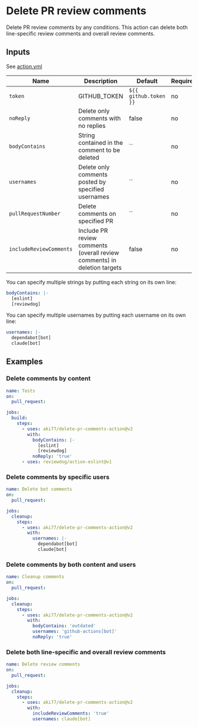 # Delete PR review comments

Delete PR review comments by any conditions. This action can delete both line-specific review comments and overall review comments.

## Inputs

See [action.yml](action.yml)

| Name | Description | Default | Required |
| - | - | - | - |
| `token` | GITHUB_TOKEN | `${{ github.token }}` | no |
| `noReply` | Delete only comments with no replies | false | no |
| `bodyContains` | String contained in the comment to be deleted | `` | no |
| `usernames` | Delete only comments posted by specified usernames | `` | no |
| `pullRequestNumber` | Delete comments on specified PR | `` | no |
| `includeReviewComments` | Include PR review comments (overall review comments) in deletion targets | false | no |

  You can specify multiple strings by putting each string on its own line:

  ```yaml
  bodyContains: |-
    [eslint]
    [reviewdog]
  ```

  You can specify multiple usernames by putting each username on its own line:

  ```yaml
  usernames: |-
    dependabot[bot]
    claude[bot]
  ```

## Examples

### Delete comments by content

```yaml
name: Tests
on:
  pull_request:

jobs:
  build:
    steps:
      - uses: aki77/delete-pr-comments-action@v2
        with:
          bodyContains: |-
            [eslint]
            [reviewdog]
          noReply: 'true'
      - uses: reviewdog/action-eslint@v1
```

### Delete comments by specific users

```yaml
name: Delete bot comments
on:
  pull_request:

jobs:
  cleanup:
    steps:
      - uses: aki77/delete-pr-comments-action@v2
        with:
          usernames: |-
            dependabot[bot]
            claude[bot]
```

### Delete comments by both content and users

```yaml
name: Cleanup comments
on:
  pull_request:

jobs:
  cleanup:
    steps:
      - uses: aki77/delete-pr-comments-action@v2
        with:
          bodyContains: 'outdated'
          usernames: 'github-actions[bot]'
          noReply: 'true'
```

### Delete both line-specific and overall review comments

```yaml
name: Delete review comments
on:
  pull_request:

jobs:
  cleanup:
    steps:
      - uses: aki77/delete-pr-comments-action@v2
        with:
          includeReviewComments: 'true'
          usernames: claude[bot]
```
